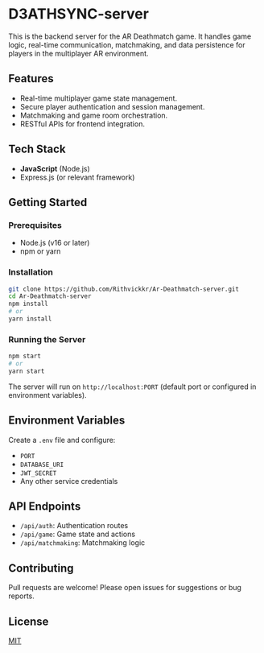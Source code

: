 # D3ATHSYNC-server

This is the backend server for the AR Deathmatch game. It handles game logic, real-time communication, matchmaking, and data persistence for players in the multiplayer AR environment.

## Features

- Real-time multiplayer game state management.
- Secure player authentication and session management.
- Matchmaking and game room orchestration.
- RESTful APIs for frontend integration.

## Tech Stack

- **JavaScript** (Node.js)
- Express.js (or relevant framework)

## Getting Started

### Prerequisites

- Node.js (v16 or later)
- npm or yarn

### Installation

```bash
git clone https://github.com/Rithvickkr/Ar-Deathmatch-server.git
cd Ar-Deathmatch-server
npm install
# or
yarn install
```

### Running the Server

```bash
npm start
# or
yarn start
```

The server will run on `http://localhost:PORT` (default port or configured in environment variables).

## Environment Variables

Create a `.env` file and configure:

- `PORT`
- `DATABASE_URI`
- `JWT_SECRET`
- Any other service credentials

## API Endpoints

- `/api/auth`: Authentication routes
- `/api/game`: Game state and actions
- `/api/matchmaking`: Matchmaking logic

## Contributing

Pull requests are welcome! Please open issues for suggestions or bug reports.

## License

[MIT](LICENSE)
